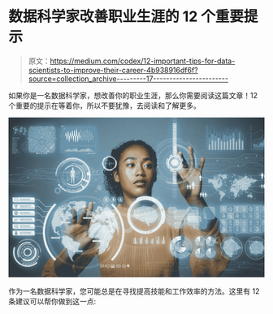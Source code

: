 # 数据科学家改善职业生涯的 12 个重要提示

> 原文：<https://medium.com/codex/12-important-tips-for-data-scientists-to-improve-their-career-4b938916df6f?source=collection_archive---------17----------------------->

如果你是一名数据科学家，想改善你的职业生涯，那么你需要阅读这篇文章！12 个重要的提示在等着你，所以不要犹豫，去阅读和了解更多。

![](img/10c26efacf005b0c32b3aa19eed838b3.png)

作为一名数据科学家，您可能总是在寻找提高技能和工作效率的方法。这里有 12 条建议可以帮你做到这一点: